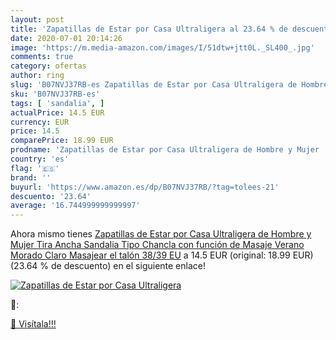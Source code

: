 ```yaml
---
layout: post
title: 'Zapatillas de Estar por Casa Ultraligera al 23.64 % de descuento'
date: 2020-07-01 20:14:26
image: 'https://m.media-amazon.com/images/I/51dtw+jtt0L._SL400_.jpg'
comments: true
category: ofertas
author: ring
slug: 'B07NVJ37RB-es Zapatillas de Estar por Casa Ultraligera de Hombre y Mujer...'
sku: 'B07NVJ37RB-es'
tags: [ 'sandalia', ]
actualPrice: 14.5 EUR
currency: EUR
price: 14.5
comparePrice: 18.99 EUR
prodname: 'Zapatillas de Estar por Casa Ultraligera de Hombre y Mujer  Tira Ancha  Sandalia Tipo Chancla con función de Masaje Verano  Morado Claro  Masajear el talón   38/39 EU'
country: 'es'
flag: '🇪🇸'
brand: ''
buyurl: 'https://www.amazon.es/dp/B07NVJ37RB/?tag=tolees-21'
descuento: '23.64'
average: '16.744999999999997'
---
```


Ahora mismo tienes [Zapatillas de Estar por Casa Ultraligera de Hombre y Mujer  Tira Ancha  Sandalia Tipo Chancla con función de Masaje Verano  Morado Claro  Masajear el talón   38/39 EU](https://www.amazon.es/dp/B07NVJ37RB/?tag=tolees-21) a 14.5 EUR (original: 18.99 EUR) (23.64 %  de descuento) en el siguiente enlace!

[![Zapatillas de Estar por Casa Ultraligera](https://m.media-amazon.com/images/I/51dtw+jtt0L._SL400_.jpg)](https://www.amazon.es/dp/B07NVJ37RB/?tag=tolees-21)

🔎:


[🛒 Visítala!!!](https://www.amazon.es/dp/B07NVJ37RB/?tag=tolees-21)
